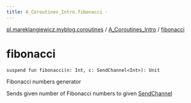 ```yaml
---
title: A_Coroutines_Intro.fibonacci - 
---
```


[pl.mareklangiewicz.myblog.coroutines](../index.md) / [A_Coroutines_Intro](index.md) / [fibonacci](.)

# fibonacci

`suspend fun fibonacci(n: Int, c: SendChannel<Int>): Unit`

Fibonacci numbers generator

Sends given number of Fibonacci numbers to given [SendChannel](#)

